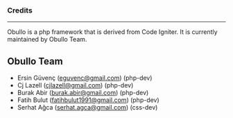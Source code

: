 ### Credits <a name="credits"></a>

------

Obullo is a php framework that is derived from Code Igniter. It is currently maintained by Obullo Team.


## Obullo Team

* Ersin Güvenç (eguvenc@gmail.com) (php-dev)
* Cj Lazell (cjlazell@gmail.com) (php-dev)
* Burak Abir (burak.abir@gmail.com) (php-dev)
* Fatih Bulut (fatihbulut1991@gmail.com) (php-dev)
* Serhat Ağca (serhat.agca@gmail.com) (css-dev)